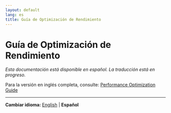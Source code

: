 ```yaml
---
layout: default
lang: es
title: Guía de Optimización de Rendimiento
---
```


# Guía de Optimización de Rendimiento

*Esta documentación está disponible en español. La traducción está en progreso.*

Para la versión en inglés completa, consulte: [Performance Optimization Guide](performance-optimization-guide.md)

---

**Cambiar idioma:** [English](performance-optimization-guide.md) | **Español**